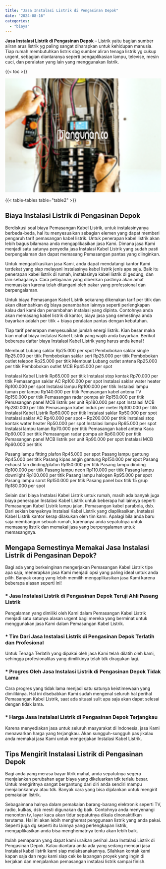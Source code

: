 ```yaml
---
title: "Jasa Instalasi Listrik di Pengasinan Depok"
date: "2024-08-16"
categories: 
  - "biaya"
---
```


**Jasa Instalasi Listrik di Pengasinan Depok** – Listrik yaitu bagian sumber aliran arus listrik yg paling sangat diharapkan untuk kehidupan manusia. Tiap rumah membutuhkan listrik sbg sumber aliran tenaga listrik yg cukup urgent, sebagian diantaranya seperti pengaplikasian lampu, televise, mesin cuci, dan peralatan yang lain yang menggunakan listrik.

{{< toc >}}

![Jasa Instalasi Listrik di Pengasinan Depok](/images/instalasi-listrik-murah41.png)

{{< table-tables table="table2" >}}

## Biaya Instalasi Listrik di Pengasinan Depok

Berdiskusi soal biaya Pemasangan Kabel Listrik, untuk instalasinyanya berbeda-beda, hal itu menyesuaikan sebagian elemen yang dapat memberi pengaruh tarif pemasangan kabel listrik. Untuk penerapan kabel listrik akan lebih bagus bilamana anda mengaplikasikan jasa Kami. Dimana jasa Kami menjadi satu satunya penyedia jasa Instalasi Kabel Listrik yang sudah pasti berpengalaman dan dapat memasang Pemasangan pantas yang diinginkan.

Untuk mengaplikasikan jasa Kami, anda dapat mendatangi kantor Kami terdekat yang siap melayani instalasinya kabel listrik jenis apa saja. Baik itu penerapan kabel listrik di rumah, instalasinya kabel listrik di gedung, dan lain sebagainya. Cara pelayanan yang diberikan pastinya akan amat memuaskan karena telah ditangani oleh pakar yang professional dan berpengalaman.

Untuk biaya Pemasangan Kabel Listrik sekarang dikenakan tarif per titik dan akan ditambahkan dg biaya penambahan lainnya seperti perlengkapan kalau dari kami dan penambahan instalasi yang dipinta. Contohnya anda akan memasang kabel listrik di kantor, biaya jasa yang semestinya anda bayarkan adalah per titik + biaya peralatan pantas dengan kebutuhan.

Tiap tarif penerapan menyesuaikan jumlah energi listrik. Kian besar maka kian mahal biaya instalasi Kabel Listrik yang wajib anda bayarkan. Berikut beberapa daftar biaya Instalasi Kabel Listrik yang harus anda kenal !

Membuat Lubang saklar Rp25.000 per spot Pembobokan saklar single Rp25.000 per titik Pembobokan saklar seri Rp25.000 per titik Pembobokan outlet telepon Rp25.000 per titik Membuat Lubang outlet antena Rp25.000 per titik Pembobokan outlet MCB Rp45.000 per spot

Instalasi Kabel Listrik Rp65.000 per titik Instalasi stop kontak Rp70.000 per titik Pemasangan saklar AC Rp100.000 per spot Instalasi saklar water heater Rp100.000 per spot Instalasi lampu Rp100.000 per titik Instalasi lampu taman per lampu Rp140.000 per titik Pemasangan kabel antena TV Rp150.000 per titik Pemasangan radar pompa air Rp150.000 per titik Pemasangan panel MCB listrik per unit Rp180.000 per spot Instalasi MCB Rp280.000 per titik Pemasangan kabel induk per meter Rp100.000 per titik Instalasi Kabel Listrik Rp60.000 per titik Instalasi saklar Rp50.000 per spot Instalasi saklar AC Rp40.000 per spot – Rp200.000 per titik Instalasi stop kontak water heater Rp50.000 per spot Instalasi lampu Rp65.000 per spot Instalasi lampu taman Rp70.000 per titik Pemasangan kabel antena Kaca Rp60.000 per titik Pemasangan radar pompa air Rp60.000 per titik Pemasangan panel MCB listrik per unit Rp90.000 per spot Instalasi MCB Rp60.000 per titik

Pasang lampu fitting plafon Rp45.000 per spot Pasang lampu gantung Rp45.000 per titik Pasang kipas angin gantung Rp150.000 per spot Pasang exhaust fan dinding/plafon Rp150.000 per titik Pasang lampu dinding Rp100.000 per titik Pasang lampu neon Rp110.000 per titik Pasang lampu downlight Rp100.000 per titik Pasang lampu halogen Rp95.000 per spot Pasang lampu sorot Rp150.000 per titik Pasang panel box titik 15 grup Rp180.000 per spot

Selain dari biaya Instalasi Kabel Listrik untuk rumah, masih ada banyak juga biaya penerapan Instalasi Kabel Listrik untuk beberapa hal lainnya seperti Pemasangan Kabel Listrik lampu jalan, Pemasangan kabel parabola, dsb. Dari sekian banyaknya Instalasi Kabel Listrik yang diaplikasikan, Instalasi Kabel Listrik kantor kerap dilakukan oleh tim kami. Apalagi bila anda baru saja membangun sebuah rumah, karenanya anda sepatutnya untuk memasang listrik dan memakai jasa yang berpengalaman untuk memasangnya.

## Mengapa Semestinya Memakai Jasa Instalasi Listrik di Pengasinan Depok?

Bagi ada yang berkeinginan mengerjakan Pemasangan Kabel Listrik tipe apa saja, menerapkan jasa Kami menjadi opsi yang paling ideal untuk anda pilih. Banyak orang yang lebih memilih mengaplikasikan jasa Kami karena beberapa alasan seperti ini!

### \* Jasa Instalasi Listrik di Pengasinan Depok Teruji Ahli Pasang Listrik

Pengalaman yang dimiliki oleh Kami dalam Pemasangan Kabel Listrik menjadi satu satunya alasan urgent bagi mereka yang berminat untuk menggunakan jasa Kami dalam Pemasangan Kabel Listrik.

### \* Tim Dari Jasa Instalasi Listrik di Pengasinan Depok Terlatih dan Profesional

Untuk Tenaga Terlatih yang dipakai oleh jasa Kami telah dilatih oleh kami, sehingga profesionalitas yang dimilikinya telah tdk diragukan lagi.

### \* Progres Oleh Jasa Instalasi Listrik di Pengasinan Depok Tidak Lama

Cara progres yang tidak lama menjadi satu satunya keistimewaan yang dimilikinya. Hal ini disebabkan Kami sudah mengenal seluruh hal perihal Pemasangan Kabel Listrik, saat ada situasi sulit apa saja akan dapat selesai dengan tidak lama.

### \* Harga Jasa Instalasi Listrik di Pengasinan Depok Terjangkau

Karena menyediakan jasa untuk seluruh masyarakat di Indonesia, jasa Kami menawarkan harga yang terjangkau. Akan sungguh-sungguh pas jikalau anda memakai jasa Kami untuk mengerjakan Instalasi Kabel Listrik.

## Tips Mengirit Instalasi Listrik di Pengasinan Depok


Bagi anda yang merasa bayar litrik mahal, anda sepatutnya segera menjalankan perubahan agar biaya yang dikeluarkan tdk terlalu besar. Untuk mengiritnya sangat bergantung dari diri anda sendiri mampu menjalankannya atau tdk. Banyak cara yang bisa dijalankan untuk mengirit pemakaian listrik.

Sebagaimana halnya dalam pemakaian barang-barang elektronik seperti TV, radio, kulkas, dsb mesti digunakan dg baik. Contohnya anda menyenangi menonton tv, layar kaca akan tidur sepatutnya dikala dinonaktifkan terutama. Hal ini akan lebih menghemat penggunaan listrik yang anda pakai. Seperti juga dg seperti itu lainnya yang perlengkapan listrik, mengaplikasikan anda bisa menghematnya tentu akan lebih baik.

Itulah pemaparan yang dapat kami uraikan perihal Jasa Instalasi Listrik di Pengasinan Depok. Kalau diantara anda ada yang sedang mencari jasa Instalasi kabel listrik kami siap melaksanakannya. Silahkan kontak kami kapan saja dan regu kami siap cek ke lapangan proyek yang ingin di kerjakan dan menjalankan pemasangan instalasi listrik sampai finish.
